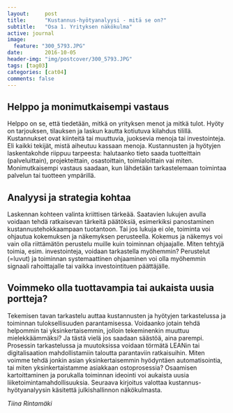 ```yaml
---
layout:     post
title:      "Kustannus-hyötyanalyysi - mitä se on?"
subtitle:   "Osa 1. Yrityksen näkökulma"
active: journal
image:
  feature: "300_5793.JPG"
date:       2016-10-05 
header-img: "img/postcover/300_5793.JPG"
tags: [tag03]
categories: [cat04]
comments: false
---
```


## Helppo ja monimutkaisempi vastaus

Helppo on se, että tiedetään, mitkä on yrityksen menot ja mitkä tulot. Hyöty on tarjouksen, tilauksen ja laskun kautta kotiutuva kilahdus tilillä. Kustannukset ovat kiinteitä tai muuttuvia, juoksevia menoja tai investointeja. Eli kaikki tekijät, mistä aiheutuu kassaan menoja. Kustannusten ja hyötyjen laskentakohde riippuu tarpeesta: halutaanko tieto saada tuotteittain (palveluittain), projekteittain, osastoittain, toimialoittain vai miten. Monimutkaisempi vastaus saadaan, kun lähdetään tarkastelemaan toimintaa palvelun tai tuotteen ympärillä.

## Analyysi ja strategia kohtaa

Laskennan kohteen valinta kriittisen tärkeää. Saatavien lukujen avulla voidaan tehdä ratkaisevan tärkeitä päätöksiä, esimerkiksi panostaminen kustannustehokkaampaan tuotantoon. Tai jos lukuja ei ole, toiminta voi ohjautua kokemuksen ja näkemyksen perusteella. Kokemus ja näkemys voi vain olla riittämätön perustelu muille kuin toiminnan ohjaajalle. Miten tehtyjä toimia, esim. investointeja, voidaan tarkastella myöhemmin? Perustelut (=luvut) ja toiminnan systemaattinen ohjaaminen voi olla myöhemmin signaali rahoittajalle tai vaikka investointituen päättäjälle.

## Voimmeko olla tuottavampia tai aukaista uusia portteja?

Tekemisen tavan tarkastelu auttaa kustannusten ja hyötyjen tarkastelussa ja toiminnan tuloksellisuuden parantamisessa. Voidaanko jotain tehdä helpommin tai yksinkertaisemmin, jolloin tekeminenkin muuttuu mielekkäämmäksi? Ja tästä vielä jos saadaan säästöä, aina parempi. Prosessin tarkastelussa ja muutoksissa voidaan törmätä LEANin tai digitalisaation mahdollistamiin taloutta parantaviin ratkaisuihin. Miten voimme tehdä jonkin asian yksinkertaisemmin hyödyntäen automatisointia, tai miten yksinkertaistamme asiakkaan ostoprosessia? Osaamisen kartoittaminen ja porukalla toiminnan ideointi voi aukaista uusia liiketoimintamahdollisuuksia.
Seuraava kirjoitus  valottaa kustannus-hyötyanalyysin käsitettä julkishallinnon näkökulmasta.

*Tiina Rintamäki*
